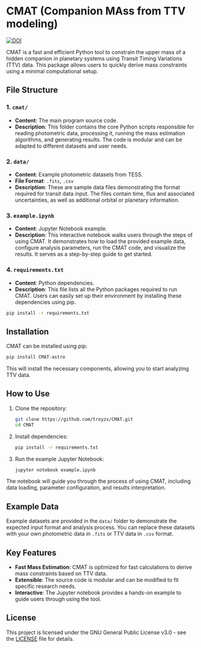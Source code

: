 # CMAT (Companion MAss from TTV modeling)
[![DOI](https://zenodo.org/badge/777723832.svg)](https://zenodo.org/doi/10.5281/zenodo.13739646)

CMAT is a fast and efficient Python tool to constrain the upper mass of a hidden companion in planetary systems using Transit Timing Variations (TTV) data. This package allows users to quickly derive mass constraints using a minimal computational setup.

## File Structure

### 1. `cmat/`
   - **Content**: The main program source code.
   - **Description**: This folder contains the core Python scripts responsible for reading photometric data, processing it, running the mass estimation algorithms, and generating results. The code is modular and can be adapted to different datasets and user needs.

### 2. `data/`
   - **Content**: Example photometric datasets from TESS.
   - **File Format**: `.fits`, `.csv`
   - **Description**: These are sample data files demonstrating the format required for transit data input. The files contain time, flux and associated uncertainties, as well as additional orbital or planetary information.

### 3. `example.ipynb`
   - **Content**: Jupyter Notebook example.
   - **Description**: This interactive notebook walks users through the steps of using CMAT. It demonstrates how to load the provided example data, configure analysis parameters, run the CMAT code, and visualize the results. It serves as a step-by-step guide to get started.

### 4. `requirements.txt`
   - **Content**: Python dependencies.
   - **Description**: This file lists all the Python packages required to run CMAT. Users can easily set up their environment by installing these dependencies using pip.

   ```bash
   pip install -r requirements.txt
   ```

## Installation

CMAT can be installed using pip:

```bash
pip install CMAT-astro
```

This will install the necessary components, allowing you to start analyzing TTV data.

## How to Use

1. Clone the repository:
   ```bash
   git clone https://github.com/troyzx/CMAT.git
   cd CMAT
   ```

2. Install dependencies:
   ```bash
   pip install -r requirements.txt
   ```

3. Run the example Jupyter Notebook:
   ```bash
   jupyter notebook example.ipynb
   ```

The notebook will guide you through the process of using CMAT, including data loading, parameter configuration, and results interpretation.

## Example Data

Example datasets are provided in the `data/` folder to demonstrate the expected input format and analysis process. You can replace these datasets with your own photometric data in `.fits` or TTV data in `.csv` format.

## Key Features

- **Fast Mass Estimation**: CMAT is optimized for fast calculations to derive mass constraints based on TTV data.
- **Extensible**: The source code is modular and can be modified to fit specific research needs.
- **Interactive**: The Jupyter notebook provides a hands-on example to guide users through using the tool.

## License

This project is licensed under the GNU General Public License v3.0 - see the [LICENSE](LICENSE) file for details.
